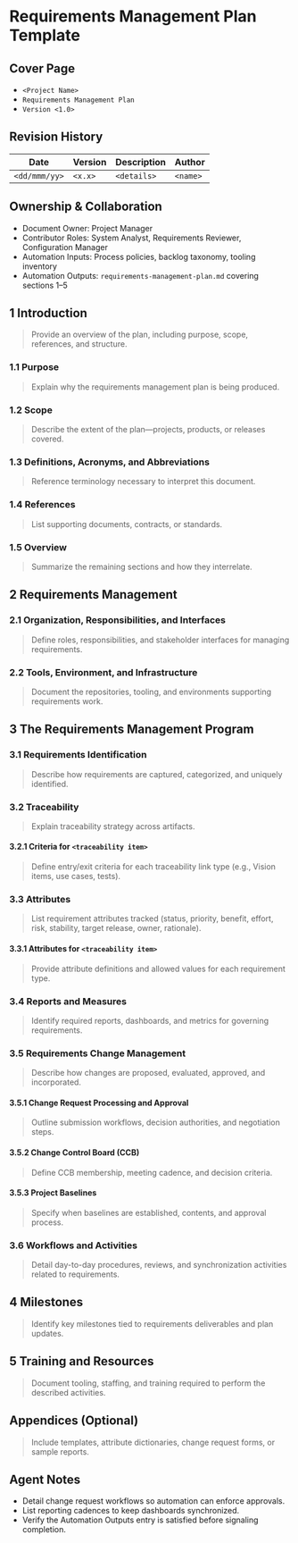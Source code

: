 # Requirements Management Plan Template

## Cover Page
- `<Project Name>`
- `Requirements Management Plan`
- `Version <1.0>`

## Revision History
| Date | Version | Description | Author |
| --- | --- | --- | --- |
| `<dd/mmm/yy>` | `<x.x>` | `<details>` | `<name>` |

## Ownership & Collaboration
- Document Owner: Project Manager
- Contributor Roles: System Analyst, Requirements Reviewer, Configuration Manager
- Automation Inputs: Process policies, backlog taxonomy, tooling inventory
- Automation Outputs: `requirements-management-plan.md` covering sections 1–5

## 1 Introduction
> Provide an overview of the plan, including purpose, scope, references, and structure.

### 1.1 Purpose
> Explain why the requirements management plan is being produced.

### 1.2 Scope
> Describe the extent of the plan—projects, products, or releases covered.

### 1.3 Definitions, Acronyms, and Abbreviations
> Reference terminology necessary to interpret this document.

### 1.4 References
> List supporting documents, contracts, or standards.

### 1.5 Overview
> Summarize the remaining sections and how they interrelate.

## 2 Requirements Management
### 2.1 Organization, Responsibilities, and Interfaces
> Define roles, responsibilities, and stakeholder interfaces for managing requirements.

### 2.2 Tools, Environment, and Infrastructure
> Document the repositories, tooling, and environments supporting requirements work.

## 3 The Requirements Management Program
### 3.1 Requirements Identification
> Describe how requirements are captured, categorized, and uniquely identified.

### 3.2 Traceability
> Explain traceability strategy across artifacts.

#### 3.2.1 Criteria for `<traceability item>`
> Define entry/exit criteria for each traceability link type (e.g., Vision items, use cases, tests).

### 3.3 Attributes
> List requirement attributes tracked (status, priority, benefit, effort, risk, stability, target release, owner, rationale).

#### 3.3.1 Attributes for `<traceability item>`
> Provide attribute definitions and allowed values for each requirement type.

### 3.4 Reports and Measures
> Identify required reports, dashboards, and metrics for governing requirements.

### 3.5 Requirements Change Management
> Describe how changes are proposed, evaluated, approved, and incorporated.

#### 3.5.1 Change Request Processing and Approval
> Outline submission workflows, decision authorities, and negotiation steps.

#### 3.5.2 Change Control Board (CCB)
> Define CCB membership, meeting cadence, and decision criteria.

#### 3.5.3 Project Baselines
> Specify when baselines are established, contents, and approval process.

### 3.6 Workflows and Activities
> Detail day-to-day procedures, reviews, and synchronization activities related to requirements.

## 4 Milestones
> Identify key milestones tied to requirements deliverables and plan updates.

## 5 Training and Resources
> Document tooling, staffing, and training required to perform the described activities.

## Appendices (Optional)
> Include templates, attribute dictionaries, change request forms, or sample reports.

## Agent Notes
- Detail change request workflows so automation can enforce approvals.
- List reporting cadences to keep dashboards synchronized.
- Verify the Automation Outputs entry is satisfied before signaling completion.
